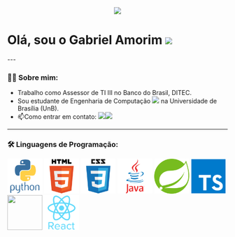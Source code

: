 <div id="header" align="center">
      <img src = "https://media2.giphy.com/media/l0HlNaQ6gWfllcjDO/giphy.gif?cid=ecf05e472nb0i72cg9tkmmerq5ivvmnyibi97q8ttyk7dyyg&rid=giphy.gif&ct=g" width="300""/>
</div>
<h1>
  Olá, sou o Gabriel Amorim
  <img src="https://media.giphy.com/media/hvRJCLFzcasrR4ia7z/giphy.gif" width="30"/>
</h1>
---

### :man_technologist: Sobre mim:
                                    
- Trabalho como Assessor de TI III no Banco do Brasil, DITEC.
- Sou estudante de Engenharia de Computação <img src="https://media.giphy.com/media/WUlplcMpOCEmTGBtBW/giphy.gif" width="30"> na Universidade de Brasília (UnB).
- :mailbox:Como entrar em contato: <a href="[https://www.linkedin.com/in/devssaurinho](https://www.linkedin.com/in/gabrielamorimsoarss/)" target="_blank"><img src="https://img.shields.io/badge/-LinkedIn-%230077B5?style=for-the-badge&logo=linkedin&logoColor=white" target="_blank"></a><a href="https://instagram.com/gabrielgabel" target="_blank"><img src="https://img.shields.io/badge/-Instagram-%23E4405F?style=for-the-badge&logo=instagram&logoColor=white" target="_blank"></a>
---

### :hammer_and_wrench: Linguagens de Programação:
<div>
  <img src="https://github.com/devicons/devicon/blob/master/icons/python/python-original-wordmark.svg" width=80 height=80/> 
  <img src="https://github.com/devicons/devicon/blob/master/icons/html5/html5-original-wordmark.svg" width=80 height=80 /> 
  <img src="https://github.com/devicons/devicon/blob/master/icons/css3/css3-original-wordmark.svg" width=80 height=80 />                                          
  <img src="https://github.com/devicons/devicon/blob/master/icons/java/java-original-wordmark.svg" width=80 height=80 />
  <img src="https://github.com/devicons/devicon/blob/master/icons/spring/spring-original.svg" width=80 height=80 />
  <img src="https://github.com/devicons/devicon/blob/master/icons/typescript/typescript-original.svg" width=80 height=80 />
  <img src="https://design.jboss.org/quarkus/logo/images/quarkus_blogpost_formallogo.png" width=80 height=80 />
  <img src="https://github.com/devicons/devicon/blob/master/icons/react/react-original-wordmark.svg" width=80 height=80 />
                                                                                                  
  </div>
